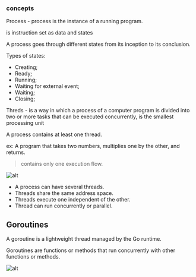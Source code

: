 ### concepts

Process - process is the instance of a running program.

is instruction set as data and states

A process goes through different states from its inception to its conclusion.

Types of states:
- Creating;
- Ready;
- Running;
- Waiting for external event;
- Waiting;
- Closing;

Threds - is a way in which a process of a computer program is divided into two or more tasks that can be executed concurrently,
is the smallest processing unit

A process contains at least one thread.

ex: A program that takes two numbers, multiplies one by the other, and returns.
> contains only one execution flow.


![alt](https://www.cs.uic.edu/~jbell/CourseNotes/OperatingSystems/images/Chapter4/4_01_ThreadDiagram.jpg)

- A process can have several threads.
- Threads share the same address space.
- Threads execute one independent of the other.
- Thread can run concurrently or parallel.


## Goroutines

A goroutine is a lightweight thread managed by the Go runtime.

Goroutines are functions or methods that run concurrently with other functions or methods.

![alt](https://miro.medium.com/max/1400/1*mWUzwICKzj6a2lvyRYV3rg.jpeg)

